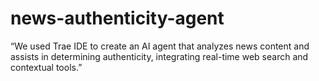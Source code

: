 # news-authenticity-agent
“We used Trae IDE to create an AI agent that analyzes news content and assists in determining authenticity, integrating real-time web search and contextual tools.”
